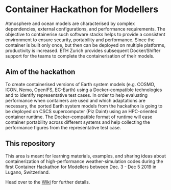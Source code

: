 # Container Hackathon for Modellers
Atmosphere and ocean models are characterised by complex dependencies, external configurations, and performance requirements.
The objective to containerise such software stacks helps to provide a consistent environment to ensure security, portability and performance.
Since the container is built only once, but then can be deployed on multiple platforms, productivity is increased.
ETH Zurich provides subsequent Docker/Shifter support for the teams to complete the containerisation of their models.

## Aim of the hackathon
To create containerised versions of Earth system models (e.g. COSMO, ICON, Nemo, OpenIFS, EC-Earth) using a Docker-compatible technologies and to identify representative test cases.
In order to help evaluating performance when containers are used and which adaptations are necessary, the ported Earth system models from the hackathon is going to be deployed on CSCS supercomputer (Piz Daint) using an HPC-oriented container runtime.
The Docker-compatible format of runtime will ease container portability across different systems and help collecting the performance figures from the representative test case.

## This repository
This area is meant for learning materials, examples, and sharing ideas about containerization of high-performance weather-simulation codes during the first Container Hackathon for Modellers between Dec. 3 - Dec 5 2019 in Lugano, Switzerland.

Head over to the [Wiki](https://github.com/eth-cscs/ContainerHackathon/wiki) for further details.
